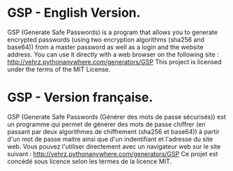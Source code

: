 # GSP - English Version.
GSP (Generate Safe Passwords) is a program that allows you to generate encrypted passwords (using two encryption algorithms (sha256 and base64)) from a master password as well as a login and the website address.
You can use it directly with a web browser on the following site : http://vehrz.pythonanywhere.com/generators/GSP
This project is licensed under the terms of the MIT License.

# GSP - Version française.
GSP (Generate Safe Passwords (Générer des mots de passe sécurisés)) est un programme qui permet de générer des mots de passe chiffrer (en passant par deux algorithmes de chiffrement (sha256 et base64)) à partir d'un mot de passe maitre ainsi que d'un indentifiant et l'adresse du site web.
Vous pouvez l'utiliser directement avec un navigateur web sur le site suivant : http://vehrz.pythonanywhere.com/generators/GSP
Ce projet est concédé sous licence selon les termes de la licence MIT.
